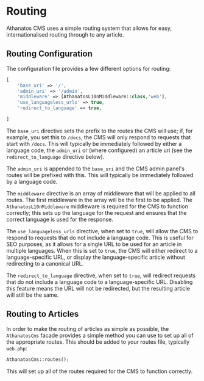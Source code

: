 # Routing

Athanatos CMS uses a simple routing system that allows for easy, internationalised routing through to any article.

## Routing Configuration

The configuration file provides a few different options for routing:

```php
[
    'base_uri' => '/',
    'admin_uri' => '/admin',
    'middleware' => [AthanatosL10nMiddleware::class,'web'],
    'use_languageless_urls' => true,
    'redirect_to_language' => true,

]
```

The `base_uri` directive sets the prefix to the routes the CMS will use; if, for example, you set this to `/docs`, the CMS will only respond to requests that start with `/docs`. This will typically be immediately followed by either a language code, the `admin_uri` or (where configured) an article uri (see the `redirect_to_language` directive below).

The `admin_uri` is appended to the `base_uri` and the CMS admin panel's routes will be prefixed with this. This will typically be immediately followed by a language code.

The `middleware` directive is an array of middleware that will be applied to all routes. The first middleware in the array will be the first to be applied. The `AthanatosL10nMiddleware` middleware is required for the CMS to function correctly; this sets up the language for the request and ensures that the correct language is used for the response.

The `use_languageless_urls` directive, when set to `true`, will allow the CMS to respond to requests that do not include a language code. This is useful for SEO purposes, as it allows for a single URL to be used for an article in multiple languages. When this is set to `true`, the CMS will either redirect to a language-specific URL, or display the language-specific article without redirecting to a canonical URL.

The `redirect_to_language` directive, when set to `true`, will redirect requests that do not include a language code to a language-specific URL. Disabling this feature means the URL will not be redirected, but the resulting article will still be the same.

## Routing to Articles

In order to make the routing of articles as simple as possible, the `AthanatosCms` facade provides a simple method you can use to set up all of the appropriate routes. This should be added to your routes file, typically `web.php`:

```php
AthanatosCms::routes();
```

This will set up all of the routes required for the CMS to function correctly.
